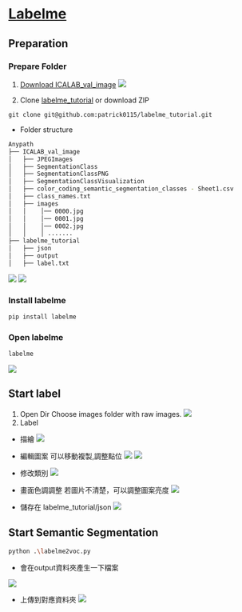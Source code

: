 # [Labelme](https://github.com/wkentaro/labelme)
## Preparation
### Prepare Folder
1. [Download ICALAB_val_image](https://drive.google.com/drive/folders/1XAJ9Pcwi1-pNGjYvxFnvrbDn38dt1zP4?usp=drive_link)
![](https://hackmd.io/_uploads/ByIXec553.png)

3. Clone [labelme_tutorial](https://github.com/patrick0115/labelme_tutorial) or download ZIP
```
git clone git@github.com:patrick0115/labelme_tutorial.git
```
- Folder structure
```bash
Anypath
├── ICALAB_val_image
│   ├── JPEGImages
│   ├── SegmentationClass  
│   ├── SegmentationClassPNG
│   ├── SegmentationClassVisualization  
│   ├── color_coding_semantic_segmentation_classes - Sheet1.csv
│   ├── class_names.txt
│   ├── images  
│   │    │── 0000.jpg
│   │    │── 0001.jpg
│   │    │── 0002.jpg
│   │    │ .......
├── labelme_tutorial 
│   ├── json
│   ├── output
│   ├── label.txt
```
![](https://hackmd.io/_uploads/HyAq4K55n.png)
![](https://hackmd.io/_uploads/r1RD6wc53.png)

### Install labelme
```bash
pip install labelme
```
### Open labelme
```bash
labelme
```
![](https://hackmd.io/_uploads/HyJ7RIq9n.png)
## Start label
1. Open Dir
Choose images folder with raw images.
![](https://hackmd.io/_uploads/B1ZqR8q93.png)
2. Label
- 描繪
![](https://hackmd.io/_uploads/Syz1eP9qh.png)
- 編輯圖案
可以移動複製,調整點位
![](https://hackmd.io/_uploads/H1-gePcch.png)
![](https://hackmd.io/_uploads/HJoGePq52.png)
- 修改類別
![](https://hackmd.io/_uploads/B18Hxwq53.png)
- 畫面色調調整
若圖片不清楚，可以調整圖案亮度
![](https://hackmd.io/_uploads/rysTlv5c2.png)

- 儲存在 labelme_tutorial/json
![](https://hackmd.io/_uploads/ByJArYc52.png)

## Start Semantic Segmentation
```bash
python .\labelme2voc.py
```
- 會在output資料夾產生一下檔案

![](https://hackmd.io/_uploads/Skw3195c3.png)

- 上傳到對應資料夾
![](https://hackmd.io/_uploads/rJg7e9qq2.png)
